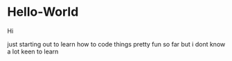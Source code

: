 # Hello-World

Hi

just starting out to learn how to code things
pretty fun so far but i dont know a lot
keen to learn
